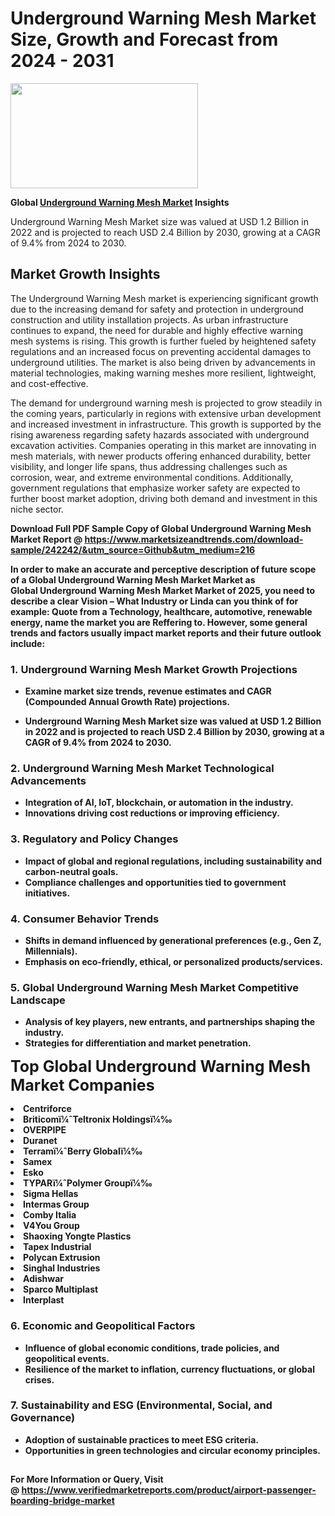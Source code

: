 <H1>Underground Warning Mesh Market Size, Growth and Forecast from 2024 - 2031</H1><img class="aligncenter size-medium wp-image-584254" src="https://thirdeyenews.in/wp-content/uploads/2024/09/Global-Market-Research-300x168.jpeg" alt="" width="300" height="168" /><p><strong>Global&nbsp;<a href="https://www.marketsizeandtrends.com/download-sample/242242/&amp;utm_source=Github&utm_medium=216">Underground Warning Mesh Market</a> Insights</strong></p><p>Underground Warning Mesh Market size was valued at USD 1.2 Billion in 2022 and is projected to reach USD 2.4 Billion by 2030, growing at a CAGR of 9.4% from 2024 to 2030.</p><p><h2>Market Growth Insights</h2> <p>The Underground Warning Mesh market is experiencing significant growth due to the increasing demand for safety and protection in underground construction and utility installation projects. As urban infrastructure continues to expand, the need for durable and highly effective warning mesh systems is rising. This growth is further fueled by heightened safety regulations and an increased focus on preventing accidental damages to underground utilities. The market is also being driven by advancements in material technologies, making warning meshes more resilient, lightweight, and cost-effective.</p> <p><strong></strong></p> <p>The demand for underground warning mesh is projected to grow steadily in the coming years, particularly in regions with extensive urban development and increased investment in infrastructure. This growth is supported by the rising awareness regarding safety hazards associated with underground excavation activities. Companies operating in this market are innovating in mesh materials, with newer products offering enhanced durability, better visibility, and longer life spans, thus addressing challenges such as corrosion, wear, and extreme environmental conditions. Additionally, government regulations that emphasize worker safety are expected to further boost market adoption, driving both demand and investment in this niche sector.</p> <p><strong></p><p><span class=""><strong>Download Full PDF Sample Copy of Global Underground Warning Mesh Market Report</strong> @ <a href="https://www.marketsizeandtrends.com/download-sample/242242/&amp;utm_source=Github&utm_medium=216" target="_blank">https://www.marketsizeandtrends.com/download-sample/242242/&amp;utm_source=Github&utm_medium=216</a></span></p><p>In order to make an accurate and perceptive description of future scope of a Global&nbsp;Underground Warning Mesh Market Market as Global&nbsp;Underground Warning Mesh Market Market of 2025, you need to describe a clear Vision &ndash; What Industry or Linda can you think of for example: Quote from a Technology, healthcare, automotive, renewable energy, name the market you are Reffering to. However, some general trends and factors usually impact market reports and their future outlook include:</p><h3>1.&nbsp;<strong>Underground Warning Mesh Market Growth Projections</strong></h3><ul><li>Examine market size trends, revenue estimates and CAGR (Compounded Annual Growth Rate) projections.</li><li><p>Underground Warning Mesh Market size was valued at USD 1.2 Billion in 2022 and is projected to reach USD 2.4 Billion by 2030, growing at a CAGR of 9.4% from 2024 to 2030.</p></li></ul><h3>2.&nbsp;<strong>Underground Warning Mesh Market Technological Advancements</strong></h3><ul><li>Integration of AI, IoT, blockchain, or automation in the industry.</li><li>Innovations driving cost reductions or improving efficiency.</li></ul><h3>3.&nbsp;<strong>Regulatory and Policy Changes</strong></h3><ul><li>Impact of global and regional regulations, including sustainability and carbon-neutral goals.</li><li>Compliance challenges and opportunities tied to government initiatives.</li></ul><h3>4.&nbsp;<strong>Consumer Behavior Trends</strong></h3><ul><li>Shifts in demand influenced by generational preferences (e.g., Gen Z, Millennials).</li><li>Emphasis on eco-friendly, ethical, or personalized products/services.</li></ul><h3>5.&nbsp;<strong>Global Underground Warning Mesh Market Competitive Landscape</strong></h3><ul><li>Analysis of key players, new entrants, and partnerships shaping the industry.</li><li>Strategies for differentiation and market penetration.</li></ul><p data-pm-slice="1 1 []"><span style="color: inherit; font-family: inherit; font-size: 25px;">Top Global Underground Warning Mesh Market Companies</span></p><div class="" data-test-id=""><p><li>Centriforce</li><li> Briticomï¼ˆTeltronix Holdingsï¼‰</li><li> OVERPIPE</li><li> Duranet</li><li> Terramï¼ˆBerry Globalï¼‰</li><li> Samex</li><li> Esko</li><li> TYPARï¼ˆPolymer Groupï¼‰</li><li> Sigma Hellas</li><li> Intermas Group</li><li> Comby Italia</li><li> V4You Group</li><li> Shaoxing Yongte Plastics</li><li> Tapex Industrial</li><li> Polycan Extrusion</li><li> Singhal Industries</li><li> Adishwar</li><li> Sparco Multiplast</li><li> Interplast</li></p></div><h3>6.&nbsp;<strong>Economic and Geopolitical Factors</strong></h3><ul><li>Influence of global economic conditions, trade policies, and geopolitical events.</li><li>Resilience of the market to inflation, currency fluctuations, or global crises.</li></ul><h3>7.&nbsp;<strong>Sustainability and ESG (Environmental, Social, and Governance)</strong></h3><ul><li>Adoption of sustainable practices to meet ESG criteria.</li><li>Opportunities in green technologies and circular economy principles.</li></ul><h2><strong style="font-size: 14px;">For More Information or Query, Visit @&nbsp;</strong><a style="background-color: #ffffff; font-size: 14px;" href="https://www.marketsizeandtrends.com/report/underground-warning-mesh-market/" target="_blank">https://www.verifiedmarketreports.com/product/airport-passenger-boarding-bridge-market</a></h2>
